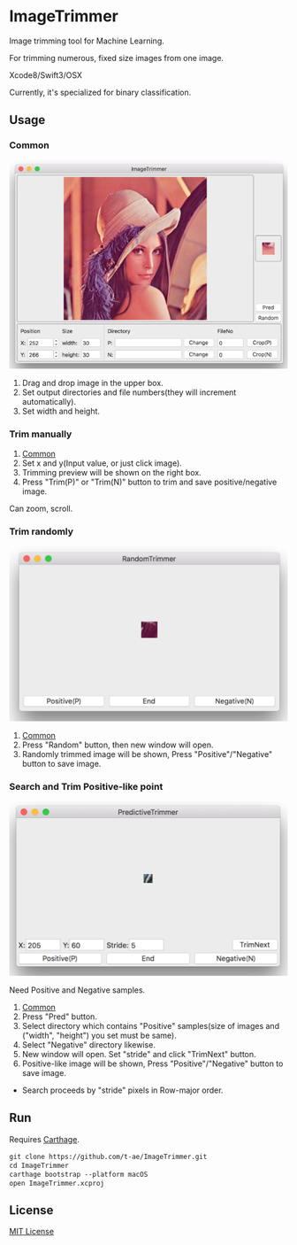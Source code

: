 # ImageTrimmer
Image trimming tool for Machine Learning.

For trimming numerous, fixed size images from one image.

Xcode8/Swift3/OSX

Currently, it's specialized for binary classification.

## Usage

### Common
![Main Window](./Resources/main.png)

1. Drag and drop image in the upper box.
1. Set output directories and file numbers(they will increment automatically).
1. Set width and height.

### Trim manually
1. [Common](#common)
1. Set x and y(Input value, or just click image).
1. Trimming preview will be shown on the right box.
1. Press "Trim(P)" or "Trim(N)" button to trim and save positive/negative image.

Can zoom, scroll.

### Trim randomly
![Random trimming](./Resources/random.png)

1. [Common](#common)
1. Press "Random" button, then new window will open.
1. Randomly trimmed image will be shown, Press "Positive"/"Negative" button to save image.

### Search and Trim Positive-like point
![Predictive trimming](./Resources/pred.png)

Need Positive and Negative samples.

1. [Common](#common)
1. Press "Pred" button.
1. Select directory which contains "Positive" samples(size of images and ("width", "height") you set must be same).
1. Select "Negative" directory likewise.
1. New window will open. Set "stride" and click "TrimNext" button.
1. Positive-like image will be shown, Press "Positive"/"Negative" button to save image.

- Search proceeds by "stride" pixels in Row-major order.

## Run

Requires [Carthage](https://github.com/Carthage/Carthage).

```
git clone https://github.com/t-ae/ImageTrimmer.git
cd ImageTrimmer
carthage bootstrap --platform macOS
open ImageTrimmer.xcproj
```

## License
[MIT License](./LICENSE)